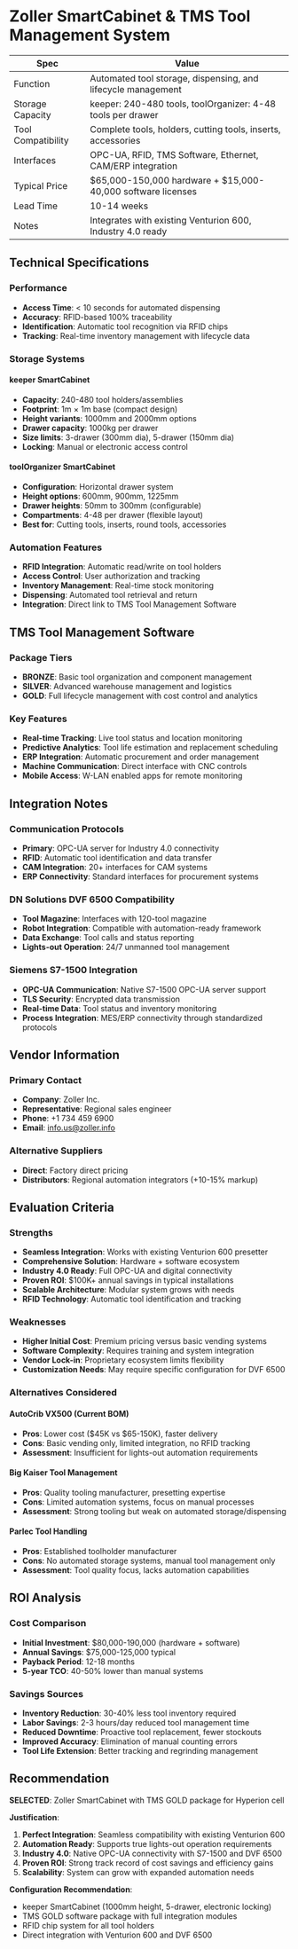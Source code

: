 # Zoller SmartCabinet & TMS Tool Management System

| Spec                  | Value |
|-----------------------|-------|
| Function              | Automated tool storage, dispensing, and lifecycle management |
| Storage Capacity      | keeper: 240-480 tools, toolOrganizer: 4-48 tools per drawer |
| Tool Compatibility    | Complete tools, holders, cutting tools, inserts, accessories |
| Interfaces            | OPC-UA, RFID, TMS Software, Ethernet, CAM/ERP integration |
| Typical Price         | $65,000-150,000 hardware + $15,000-40,000 software licenses |
| Lead Time             | 10-14 weeks |
| Notes                 | Integrates with existing Venturion 600, Industry 4.0 ready |

## Technical Specifications

### Performance
- **Access Time**: < 10 seconds for automated dispensing
- **Accuracy**: RFID-based 100% traceability
- **Identification**: Automatic tool recognition via RFID chips
- **Tracking**: Real-time inventory management with lifecycle data

### Storage Systems

#### keeper SmartCabinet
- **Capacity**: 240-480 tool holders/assemblies
- **Footprint**: 1m × 1m base (compact design)
- **Height variants**: 1000mm and 2000mm options
- **Drawer capacity**: 1000kg per drawer
- **Size limits**: 3-drawer (300mm dia), 5-drawer (150mm dia)
- **Locking**: Manual or electronic access control

#### toolOrganizer SmartCabinet  
- **Configuration**: Horizontal drawer system
- **Height options**: 600mm, 900mm, 1225mm
- **Drawer heights**: 50mm to 300mm (configurable)
- **Compartments**: 4-48 per drawer (flexible layout)
- **Best for**: Cutting tools, inserts, round tools, accessories

### Automation Features
- **RFID Integration**: Automatic read/write on tool holders
- **Access Control**: User authorization and tracking
- **Inventory Management**: Real-time stock monitoring
- **Dispensing**: Automated tool retrieval and return
- **Integration**: Direct link to TMS Tool Management Software

## TMS Tool Management Software

### Package Tiers
- **BRONZE**: Basic tool organization and component management
- **SILVER**: Advanced warehouse management and logistics
- **GOLD**: Full lifecycle management with cost control and analytics

### Key Features
- **Real-time Tracking**: Live tool status and location monitoring
- **Predictive Analytics**: Tool life estimation and replacement scheduling
- **ERP Integration**: Automatic procurement and order management
- **Machine Communication**: Direct interface with CNC controls
- **Mobile Access**: W-LAN enabled apps for remote monitoring

## Integration Notes

### Communication Protocols
- **Primary**: OPC-UA server for Industry 4.0 connectivity
- **RFID**: Automatic tool identification and data transfer
- **CAM Integration**: 20+ interfaces for CAM systems
- **ERP Connectivity**: Standard interfaces for procurement systems

### DN Solutions DVF 6500 Compatibility
- **Tool Magazine**: Interfaces with 120-tool magazine
- **Robot Integration**: Compatible with automation-ready framework
- **Data Exchange**: Tool calls and status reporting
- **Lights-out Operation**: 24/7 unmanned tool management

### Siemens S7-1500 Integration
- **OPC-UA Communication**: Native S7-1500 OPC-UA server support
- **TLS Security**: Encrypted data transmission
- **Real-time Data**: Tool status and inventory monitoring
- **Process Integration**: MES/ERP connectivity through standardized protocols

## Vendor Information

### Primary Contact
- **Company**: Zoller Inc.
- **Representative**: Regional sales engineer
- **Phone**: +1 734 459 6900
- **Email**: info.us@zoller.info

### Alternative Suppliers
- **Direct**: Factory direct pricing
- **Distributors**: Regional automation integrators (+10-15% markup)

## Evaluation Criteria

### Strengths
- **Seamless Integration**: Works with existing Venturion 600 presetter
- **Comprehensive Solution**: Hardware + software ecosystem
- **Industry 4.0 Ready**: Full OPC-UA and digital connectivity
- **Proven ROI**: $100K+ annual savings in typical installations
- **Scalable Architecture**: Modular system grows with needs
- **RFID Technology**: Automatic tool identification and tracking

### Weaknesses
- **Higher Initial Cost**: Premium pricing versus basic vending systems
- **Software Complexity**: Requires training and system integration
- **Vendor Lock-in**: Proprietary ecosystem limits flexibility
- **Customization Needs**: May require specific configuration for DVF 6500

### Alternatives Considered

#### AutoCrib VX500 (Current BOM)
- **Pros**: Lower cost ($45K vs $65-150K), faster delivery
- **Cons**: Basic vending only, limited integration, no RFID tracking
- **Assessment**: Insufficient for lights-out automation requirements

#### Big Kaiser Tool Management
- **Pros**: Quality tooling manufacturer, presetting expertise
- **Cons**: Limited automation systems, focus on manual processes
- **Assessment**: Strong tooling but weak on automated storage/dispensing

#### Parlec Tool Handling
- **Pros**: Established toolholder manufacturer
- **Cons**: No automated storage systems, manual tool management only
- **Assessment**: Tool quality focus, lacks automation capabilities

## ROI Analysis

### Cost Comparison
- **Initial Investment**: $80,000-190,000 (hardware + software)
- **Annual Savings**: $75,000-125,000 typical
- **Payback Period**: 12-18 months
- **5-year TCO**: 40-50% lower than manual systems

### Savings Sources
- **Inventory Reduction**: 30-40% less tool inventory required
- **Labor Savings**: 2-3 hours/day reduced tool management time
- **Reduced Downtime**: Proactive tool replacement, fewer stockouts
- **Improved Accuracy**: Elimination of manual counting errors
- **Tool Life Extension**: Better tracking and regrinding management

## Recommendation

**SELECTED**: Zoller SmartCabinet with TMS GOLD package for Hyperion cell

**Justification**:
1. **Perfect Integration**: Seamless compatibility with existing Venturion 600
2. **Automation Ready**: Supports true lights-out operation requirements
3. **Industry 4.0**: Native OPC-UA connectivity with S7-1500 and DVF 6500
4. **Proven ROI**: Strong track record of cost savings and efficiency gains
5. **Scalability**: System can grow with expanded automation needs

**Configuration Recommendation**:
- keeper SmartCabinet (1000mm height, 5-drawer, electronic locking)
- TMS GOLD software package with full integration modules
- RFID chip system for all tool holders
- Direct integration with Venturion 600 and DVF 6500